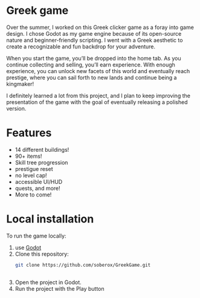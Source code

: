 # Greek game
  Over the summer, I worked on this Greek clicker game as a foray into game design. I chose Godot as my game engine because of its open-source nature and beginner-friendly scripting. I went with a Greek aesthetic to create a recognizable and fun backdrop for your adventure.
  
  When you start the game, you’ll be dropped into the home tab. As you continue collecting and selling, you’ll earn experience. With enough experience, you can unlock new facets of this world and eventually reach prestige, where you can sail forth to new lands and continue being a kingmaker!
  
  I definitely learned a lot from this project, and I plan to keep improving the presentation of the game with the goal of eventually releasing a polished version.


# Features
- 14 different buildings!
- 90+ items!
- Skill tree progression
- prestigue reset
- no level cap!
- accessible UI/HUD
- quests, and more!
- More to come!

# Local installation
To run the game locally:
1. use [Godot](https://godotengine.org/)
2. Clone this repository:
   ```bash
   git clone https://github.com/soberox/GreekGame.git
  
4. Open the project in Godot.
5. Run the project with the Play button
